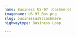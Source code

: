 ```yaml
---
name: Business US-97 (Cashmere)
imagename: US-97_Bus.png
slug: businessus97cashmere
highwaytype: Business Loop

---
```

